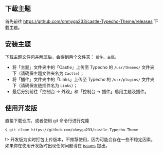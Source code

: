## 下载主题
首先前往 https://github.com/ohmyga233/castle-Typecho-Theme/releases 下载主题。

## 安装主题
下载主题文件包并解压后，会得到两个文件夹： `插件`、`主题`。

- 将「主题」文件夹中的「Castle」上传至 Typecho 的 `/usr/themes/` 文件夹下（请确保主题文件夹名为 `Castle`）；
- 将「插件」文件夹中的「Links」上传至 Typecho 的 `/usr/plugins/` 文件夹下（请确保友链插件名为 `Links`）；
- 最后分别前往「控制台 → 外观」和「控制台 → 插件」启用主题及插件。

## 使用开发版
直接下载仓库，或者使用 git 命令行进行克隆
```git
$ git clone https://github.com/ohmyga233/castle-Typecho-Theme
```
!> 开发版为实时打包上传版本，不推荐使用，因为可能会存在一些不稳定因素。<br>
如果你在使用开发版时出现任何问题请在 [issues](https://github.com/ohmyga233/castle-Typecho-Theme/issues) 提出。